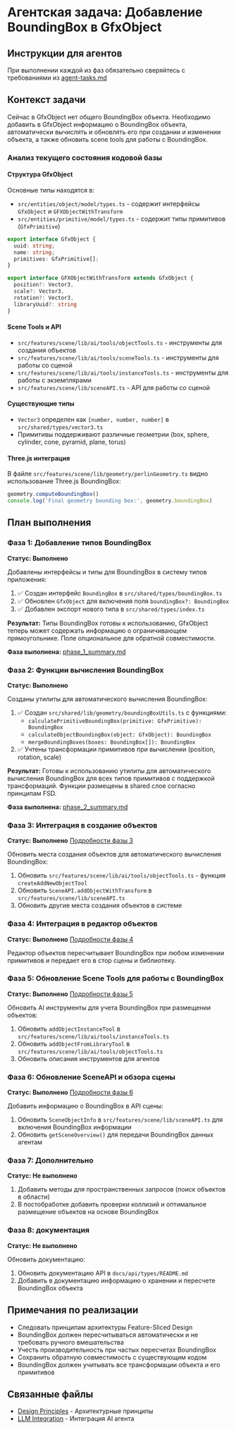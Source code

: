 # Агентская задача: Добавление BoundingBox в GfxObject

## Инструкции для агентов
При выполнении каждой из фаз обязательно сверяйтесь с требованиями из [agent-tasks.md](../../docs/development/workflows/agent-tasks.md)

## Контекст задачи

Сейчас в GfxObject нет общего BoundingBox объекта. Необходимо добавить в GfxObject информацию о BoundingBox объекта, автоматически вычислять и обновлять его при создании и изменении объекта, а также обновить scene tools для работы с BoundingBox.

### Анализ текущего состояния кодовой базы

#### Структура GfxObject
Основные типы находятся в:
- `src/entities/object/model/types.ts` - содержит интерфейсы `GfxObject` и `GFXObjectWithTransform`
- `src/entities/primitive/model/types.ts` - содержит типы примитивов (`GfxPrimitive`)

```typescript
export interface GfxObject {
  uuid: string;
  name: string;
  primitives: GfxPrimitive[];
}

export interface GFXObjectWithTransform extends GfxObject {
  position?: Vector3,
  scale?: Vector3,
  rotation?: Vector3,
  libraryUuid?: string
}
```

#### Scene Tools и API
- `src/features/scene/lib/ai/tools/objectTools.ts` - инструменты для создания объектов
- `src/features/scene/lib/ai/tools/sceneTools.ts` - инструменты для работы со сценой
- `src/features/scene/lib/ai/tools/instanceTools.ts` - инструменты для работы с экземплярами
- `src/features/scene/lib/sceneAPI.ts` - API для работы со сценой

#### Существующие типы
- `Vector3` определен как `[number, number, number]` в `src/shared/types/vector3.ts`
- Примитивы поддерживают различные геометрии (box, sphere, cylinder, cone, pyramid, plane, torus)

#### Three.js интеграция
В файле `src/features/scene/lib/geometry/perlinGeometry.ts` видно использование Three.js BoundingBox:
```typescript
geometry.computeBoundingBox()
console.log('Final geometry bounding box:', geometry.boundingBox)
```

## План выполнения

### Фаза 1: Добавление типов BoundingBox
**Статус: Выполнено**

Добавлены интерфейсы и типы для BoundingBox в систему типов приложения:
1. ✅ Создан интерфейс `BoundingBox` в `src/shared/types/boundingBox.ts`
2. ✅ Обновлен `GfxObject` для включения поля `boundingBox?: BoundingBox`
3. ✅ Добавлен экспорт нового типа в `src/shared/types/index.ts`

**Результат:** Типы BoundingBox готовы к использованию, GfxObject теперь может содержать информацию о ограничивающем прямоугольнике. Поле опциональное для обратной совместимости.

**Фаза выполнена:** [phase_1_summary.md](phases/phase_1_summary.md)

### Фаза 2: Функции вычисления BoundingBox
**Статус: Выполнено**

Созданы утилиты для автоматического вычисления BoundingBox:
1. ✅ Создан `src/shared/lib/geometry/boundingBoxUtils.ts` с функциями:
   - `calculatePrimitiveBoundingBox(primitive: GfxPrimitive): BoundingBox`
   - `calculateObjectBoundingBox(object: GfxObject): BoundingBox`
   - `mergeBoundingBoxes(boxes: BoundingBox[]): BoundingBox`
2. ✅ Учтены трансформации примитивов при вычислении (position, rotation, scale)

**Результат:** Готовы к использованию утилиты для автоматического вычисления BoundingBox для всех типов примитивов с поддержкой трансформаций. Функции размещены в shared слое согласно принципам FSD.

**Фаза выполнена:** [phase_2_summary.md](phases/phase_2_summary.md)

### Фаза 3: Интеграция в создание объектов
**Статус: Выполнено**
[Подробности фазы 3](phases/phase_3_summary.md)

Обновить места создания объектов для автоматического вычисления BoundingBox:
1. Обновить `src/features/scene/lib/ai/tools/objectTools.ts` - функция `createAddNewObjectTool`
2. Обновить `SceneAPI.addObjectWithTransform` в `src/features/scene/lib/sceneAPI.ts`
3. Обновить другие места создания объектов в системе

### Фаза 4: Интеграция в редактор объектов
**Статус: Выполнено**
[Подробности фазы 4](phases/phase_4_summary.md)

Редактор объектов пересчитывает BoundingBox при любом изменении примитивов и передает его в стор сцены и библиотеку.

### Фаза 5: Обновление Scene Tools для работы с BoundingBox
**Статус: Выполнено**
[Подробности фазы 5](phases/phase_5_summary.md)

Обновить AI инструменты для учета BoundingBox при размещении объектов:
1. Обновить `addObjectInstanceTool` в `src/features/scene/lib/ai/tools/instanceTools.ts`
2. Обновить `addObjectFromLibraryTool` в `src/features/scene/lib/ai/tools/objectTools.ts`
3. Обновить описания инструментов для агентов

### Фаза 6: Обновление SceneAPI и обзора сцены
**Статус: Выполнено**
[Подробности фазы 6](phases/phase_6_summary.md)

Добавить информацию о BoundingBox в API сцены:
1. Обновить `SceneObjectInfo` в `src/features/scene/lib/sceneAPI.ts` для включения BoundingBox информации
2. Обновить `getSceneOverview()` для передачи BoundingBox данных агентам

### Фаза 7: Дополнительно
**Статус: Не выполнено**

1. Добавить методы для пространственных запросов (поиск объектов в области)
2. В постобработке добавить проверки коллизий и оптимальное размещение объектов на основе BoundingBox

### Фаза 8: документация
**Статус: Не выполнено**

Обновить документацию:
1. Обновить документацию API в `docs/api/types/README.md`
2. Добавить в документацию информацию о хранении и пересчете BoundingBox объекта

## Примечания по реализации

- Следовать принципам архитектуры Feature-Sliced Design
- BoundingBox должен пересчитываться автоматически и не требовать ручного вмешательства
- Учесть производительность при частых пересчетах BoundingBox 
- Сохранить обратную совместимость с существующим кодом
- BoundingBox должен учитывать все трансформации объекта и его примитивов

## Связанные файлы

- [Design Principles](../../docs/architecture/design-principles.md) - Архитектурные принципы
- [LLM Integration](../../docs/features/ai-integration/llm-integration.md) - Интеграция AI агента
